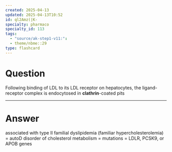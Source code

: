 ```yaml
---
created: 2025-04-13
updated: 2025-04-13T10:52
id: ql2Amz(|K-
specialty: pharmaco
specialty_id: 113
tags:
  - "source/ak-step1-v11:": 
  - theme/nbme::29
type: flashcard
---
```


# Question
Following binding of LDL to its LDL receptor on hepatocytes, the ligand-receptor complex is endocytosed in **clathrin**-coated pits

---

# Answer
associated with type II familial dyslipidemia (familiar hypercholesterolemia) = autoD disorder of cholesterol metabolism = mutations = LDLR, PCSK9, or APOB genes